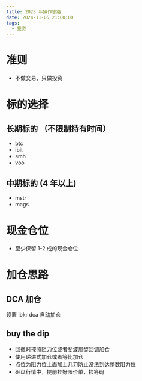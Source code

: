 ```yaml
---
title: 2025 年操作思路
date: 2024-11-05 21:00:00
tags:
  - 投资
---
```


# 准则

- 不做交易，只做投资

<!-- more -->

# 标的选择

## 长期标的 （不限制持有时间）

- btc
- ibit
- smh
- voo

## 中期标的 (4 年以上)

- mstr
- mags

# 现金仓位

- 至少保留 1-2 成的现金仓位

# 加仓思路

## DCA 加仓

设置 ibkr dca 自动加仓

## buy the dip

- 回撤时按照阻力位或者斐波那契回调加仓
- 使用递进式加仓或者等比加仓
- 点位为阻力位上面加上几刀防止没法到达整数阻力位
- 砸盘行情中，提前挂好限价单，捡筹码
